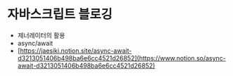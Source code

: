 # 자바스크립트 블로깅

- 제너레이터의 활용
- async/await
- [https://jaesiki.notion.site/async-await-d3213051406b498ba6e6cc4521d26852](https://www.notion.so/async-await-d3213051406b498ba6e6cc4521d26852)